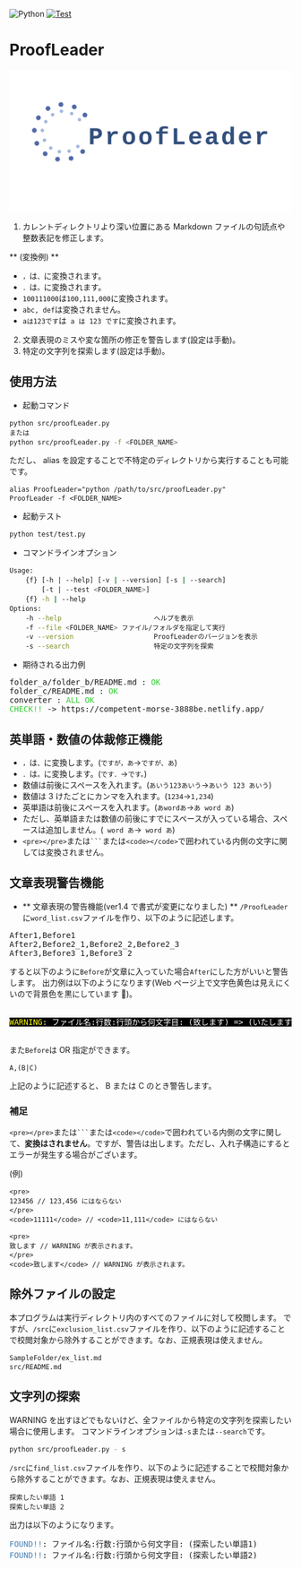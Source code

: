 <!-- @format -->

![Python](https://img.shields.io/github/pipenv/locked/python-version/xryuseix/ProofLeader) [![Test](https://github.com/xryuseix/ProofLeader/actions/workflows/test.yml/badge.svg?branch=master)](https://github.com/xryuseix/ProofLeader/actions/workflows/test.yml)

# ProofLeader

![logo](./logo.png)

1. カレントディレクトリより深い位置にある Markdown ファイルの句読点や整数表記を修正します。

** (変換例) **

- `，`は`、`に変換されます。
- `．`は`。`に変換されます。
- `100111000`は`100,111,000`に変換されます。
- `abc, def`は変換されません。
- `aは123です`は` a は 123 です`に変換されます。

2. 文章表現のミスや変な箇所の修正を警告します(設定は手動)。
3. 特定の文字列を探索します(設定は手動)。

## 使用方法

- 起動コマンド

```sh
python src/proofLeader.py
または
python src/proofLeader.py -f <FOLDER_NAME>
```

ただし、 alias を設定することで不特定のディレクトリから実行することも可能です。

```
alias ProofLeader="python /path/to/src/proofLeader.py"
ProofLeader -f <FOLDER_NAME>
```

- 起動テスト

```sh
python test/test.py
```

- コマンドラインオプション

```sh
Usage:
    {f} [-h | --help] [-v | --version] [-s | --search]
        [-t | --test <FOLDER_NAME>]
    {f} -h | --help
Options:
    -h --help                       ヘルプを表示
    -f --file <FOLDER_NAME> ファイル/フォルダを指定して実行
    -v --version                    ProofLeaderのバージョンを表示
    -s --search                     特定の文字列を探索
```

- 期待される出力例

<pre>
folder_a/folder_b/README.md : <font color="LimeGreen">OK</font>
folder_c/README.md : <font color="LimeGreen">OK</font>
converter : <font color="LimeGreen">ALL OK</font>
<font color="LimeGreen">CHECK!!</font> -> https://competent-morse-3888be.netlify.app/
</pre>

## 英単語・数値の体裁修正機能

- `，`は`、`に変換します。(`ですが，あ`→`ですが、あ`)
- `．`は`。`に変換します。(`です．`→`です。`)
- 数値は前後にスペースを入れます。(`あいう123あいう`→`あいう 123 あいう`)
- 数値は 3 けたごとにカンマを入れます。(`1234`→`1,234`)
- 英単語は前後にスペースを入れます。(`あwordあ`→`あ word あ`)
- ただし、英単語または数値の前後にすでにスペースが入っている場合、スペースは追加しません。(` word あ`→` word あ`)
- `<pre></pre>`または` ``` `または`<code></code>`で囲われている内側の文字に関しては変換されません。

## 文章表現警告機能

- ** 文章表現の警告機能(ver1.4 で書式が変更になりました) **
  `/ProofLeader `に`word_list.csv`ファイルを作り、以下のように記述します。

<pre>
After1,Before1
After2,Before2_1,Before2_2,Before2_3
After3,Before3_1,Before3_2
</pre>

すると以下のように`Before`が文章に入っていた場合`After`にした方がいいと警告します。
出力例は以下のようになります(Web ページ上で文字色黄色は見えにくいので背景色を黒にしています )。

<pre>
<span style="background-color:#000000">
<font color="Yellow">WARNING</font><font color="White">: ファイル名:行数:行頭から何文字目: (致します) => (いたします)</font>
</span>
</pre>

また`Before`は OR 指定ができます。

```
A,(B|C)
```

上記のように記述すると、 B または C のとき警告します。

### 補足

`<pre></pre>`または` ``` `または`<code></code>`で囲われている内側の文字に関して、**変換はされません**。ですが、警告は出します。ただし、入れ子構造にするとエラーが発生する場合がございます。

(例)

```
<pre>
123456 // 123,456 にはならない
</pre>
<code>11111</code> // <code>11,111</code> にはならない
```

```
<pre>
致します // WARNING が表示されます。
</pre>
<code>致します</code> // WARNING が表示されます。
```

## 除外ファイルの設定

本プログラムは実行ディレクトリ内のすべてのファイルに対して校閲します。
ですが、`/src`に`exclusion_list.csv`ファイルを作り、以下のように記述することで校閲対象から除外することができます。なお、正規表現は使えません。

```
SampleFolder/ex_list.md
src/README.md
```

## 文字列の探索

WARNING を出すほどでもないけど、全ファイルから特定の文字列を探索したい場合に使用します。
コマンドラインオプションは`-s`または`--search`です。

```sh
python src/proofLeader.py - s
```

`/src`に`find_list.csv`ファイルを作り、以下のように記述することで校閲対象から除外することができます。なお、正規表現は使えません。

```
探索したい単語 1
探索したい単語 2
```

出力は以下のようになります。

<pre>
<font color="SteelBlue">FOUND!!</font>: ファイル名:行数:行頭から何文字目: (探索したい単語1)
<font color="SteelBlue">FOUND!!</font>: ファイル名:行数:行頭から何文字目: (探索したい単語2)
</pre>
